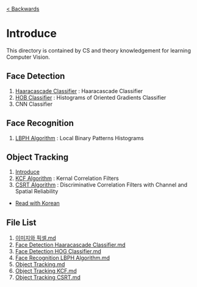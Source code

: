 [< Backwards](../../README.md)

# Introduce

This directory is contained by CS and theory knowledgement for learning Computer Vision.

## Face Detection

1. [Haaracascade Classifier](./2_Haaracascade_%EB%B6%84%EB%A5%98%EA%B8%B0.md) : Haaracascade Classifier
2. [HOB Classifier](./3_HOG_%EB%B6%84%EB%A5%98%EA%B8%B0.md) : Histograms of Oriented Gradients Classifier
3. CNN Classifier

## Face Recognition

1. [LBPH Algorithm](./4_LBPH_%EC%95%8C%EA%B3%A0%EB%A6%AC%EC%A6%98.md) : Local Binary Patterns Histograms

## Object Tracking

1. [Introduce](./5_Object_Tracking.md)
2. [KCF Algorithm](./6_Object_Tracking_KCF.md) : Kernal Correlation Filters
3. [CSRT Algorithm](./7_Object_Tracking_CSRT.md) : Discriminative Correlation Filters with Channel and Spatial Reliability


- [Read with Korean](./README(KR).md)


## File List

1. [이미지와 픽셀.md](./1_이미지와_픽셀.md)
2. [Face Detection Haaracascade Classifier.md](./2_Face_Detection_Haaracascade_Classifier.md)
3. [Face Detection HOG Classifier.md](./3_Face_Detection_HOG_Classifier.md)
4. [Face Recognition LBPH Algorithm.md](./4_Face_Recognition_LBPH_Algorithm.md)
5. [Object Tracking.md](./5_Object_Tracking.md)
6. [Object Tracking KCF.md](./6_Object_Tracking_KCF.md)
7. [Object Tracking CSRT.md](./7_Object_Tracking_CSRT.md)
